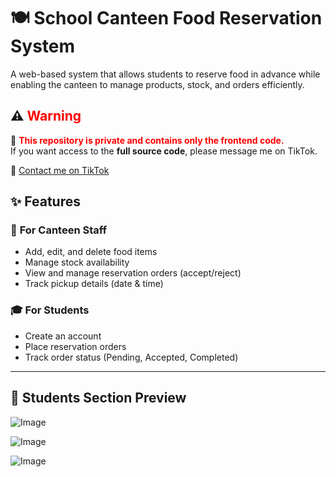 # 🍽️ School Canteen Food Reservation System  

A web-based system that allows students to reserve food in advance while enabling the canteen to manage products, stock, and orders efficiently.  

## ⚠️ <span style="color:red">Warning</span>  

🚨 <span style="color:red">**This repository is private and contains only the frontend code.**</span>  
If you want access to the **full source code**, please message me on TikTok.  

🔗 [Contact me on TikTok](https://www.tiktok.com/@krelq)  


## ✨ Features  

### 🏫 **For Canteen Staff**  
- Add, edit, and delete food items  
- Manage stock availability  
- View and manage reservation orders (accept/reject)  
- Track pickup details (date & time)  

### 🎓 **For Students**  
- Create an account  
- Place reservation orders  
- Track order status (Pending, Accepted, Completed)  

---  

## 📸 Students Section Preview  


![Image](https://github.com/user-attachments/assets/baebb672-d94b-4eac-9d6c-ff1b3edf2f9a)

![Image](https://github.com/user-attachments/assets/533c119d-2543-4a36-ba86-c2b3ce8aefe4)

![Image](https://github.com/user-attachments/assets/e8194156-8777-4fa7-8c79-2532abef8d14)





